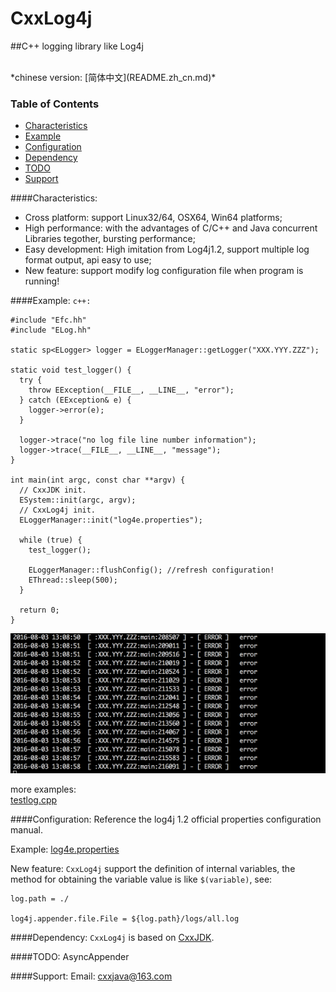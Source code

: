 # CxxLog4j

##C++ logging library like Log4j

<br/>
*chinese version: [简体中文](README.zh_cn.md)*

### Table of Contents
  - [Characteristics](#Characteristics:)
  - [Example](#Example:)
  - [Configuration](#Configuration:)
  - [Dependency](#Dependency:)
  - [TODO](#TODO:)
  - [Support](#Support:)

####Characteristics:
* Cross platform: support Linux32/64, OSX64, Win64 platforms;
* High performance: with the advantages of C/C++ and Java concurrent Libraries tegother, bursting performance;
* Easy development: High imitation from Log4j1.2, support multiple log format output, api easy to use;
* New feature: support modify log configuration file when program is running!

####Example:
  `c++:`
  
  ```
  #include "Efc.hh"
  #include "ELog.hh"
  
  static sp<ELogger> logger = ELoggerManager::getLogger("XXX.YYY.ZZZ");
  
  static void test_logger() {
    try {
      throw EException(__FILE__, __LINE__, "error");
    } catch (EException& e) {
	  logger->error(e);
	}
	
	logger->trace("no log file line number information");
	logger->trace(__FILE__, __LINE__, "message");
  }
  
  int main(int argc, const char **argv) {
    // CxxJDK init.
    ESystem::init(argc, argv);
    // CxxLog4j init.
    ELoggerManager::init("log4e.properties");
    
    while (true) {
      test_logger();
      
      ELoggerManager::flushConfig(); //refresh configuration!
	  EThread::sleep(500);
    }
    
    return 0;
  }
  
  ```

![testlog](img/testlog.gif)

more examples:  
[testlog.cpp](test/testlog.cpp)  

####Configuration:
Reference the log4j 1.2 official properties configuration manual.

Example: [log4e.properties](test/log4e.properties)

New feature: `CxxLog4j` support the definition of internal variables, the method for obtaining the variable value is like `$(variable)`, see:

```
log.path = ./

log4j.appender.file.File = ${log.path}/logs/all.log
```

####Dependency:
`CxxLog4j` is based on [CxxJDK](https://github.com/cxxjava/cxxjdk).  

####TODO:
    AsyncAppender

####Support:
Email: [cxxjava@163.com](mailto:cxxjava@163.com)

